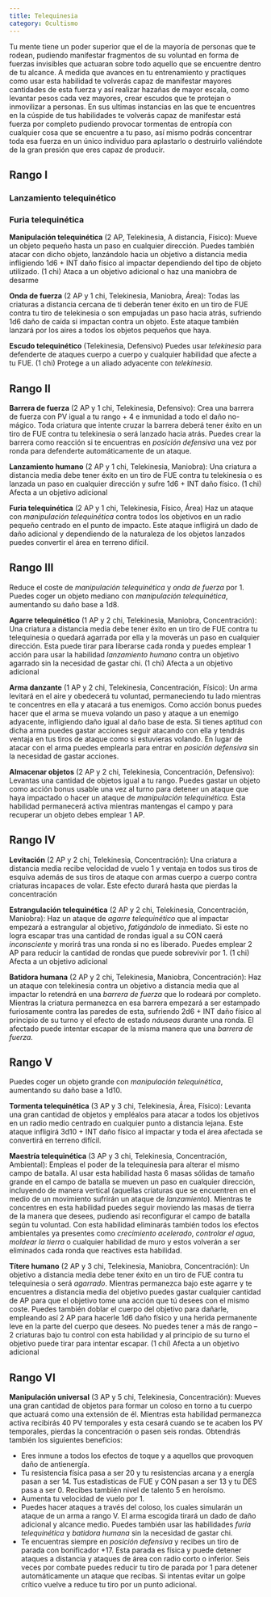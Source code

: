 ```yaml
---
title: Telequinesia
category: Ocultismo
---
```


Tu mente tiene un poder superior que el de la mayoría de personas que te rodean, pudiendo manifestar fragmentos de su voluntad en forma de fuerzas invisibles que actuaran sobre todo aquello que se encuentre dentro de tu alcance. A medida que avances en tu entrenamiento y practiques como usar esta habilidad te volverás capaz de manifestar mayores cantidades de esta fuerza y así realizar hazañas de mayor escala, como levantar pesos cada vez mayores, crear escudos que te protejan o inmovilizar a personas. En sus ultimas instancias en las que te encuentres en la cúspide de tus habilidades te volverás capaz de manifestar está fuerza por completo pudiendo provocar tormentas de entropía con cualquier cosa que se encuentre a tu paso, así mismo podrás concentrar toda esa fuerza en un único individuo para aplastarlo o destruirlo valiéndote de la gran presión que eres capaz de producir.

## Rango I

### Lanzamiento telequinético

### Furia telequinética

**Manipulación telequinética** (2 AP, Telekinesia, A distancia, Físico): Mueve un objeto pequeño hasta un paso en cualquier dirección. Puedes también atacar con dicho objeto, lanzándolo hacia un objetivo a distancia media infligiendo 1d6 + INT daño físico al impactar dependiendo del tipo de objeto utilizado. (1 chi) Ataca a un objetivo adicional o haz una maniobra de desarme

**Onda de fuerza** (2 AP y 1 chi, Telekinesia, Maniobra, Área): Todas las criaturas a distancia cercana de ti deberán tener éxito en un tiro de FUE contra tu tiro de telekinesia o son empujadas un paso hacia atrás, sufriendo 1d6 daño de caída si impactan contra un objeto. Este ataque también lanzará por los aires a todos los objetos pequeños que haya.

**Escudo telequinético** (Telekinesia, Defensivo) Puedes usar *telekinesia* para defenderte de ataques cuerpo a cuerpo y cualquier habilidad que afecte a tu FUE. (1 chi) Protege a un aliado adyacente con *telekinesia*.

## Rango II

**Barrera de fuerza** (2 AP y 1 chi, Telekinesia, Defensivo): Crea una barrera de fuerza con PV igual a tu rango + 4 e inmunidad a todo el daño no-mágico. Toda criatura que intente cruzar la barrera deberá tener éxito en un tiro de FUE contra tu telekinesia o será lanzado hacia atrás. Puedes crear la barrera como reacción si te encuentras en *posición defensiva* una vez por ronda para defenderte automáticamente de un ataque.

**Lanzamiento humano** (2 AP y 1 chi, Telekinesia, Maniobra): Una criatura a distancia media debe tener éxito en un tiro de FUE contra tu telekinesia o es lanzada un paso en cualquier dirección y sufre 1d6 + INT daño físico. (1 chi) Afecta a un objetivo adicional

**Furia telequinética** (2 AP y 1 chi, Telekinesia, Físico, Área) Haz un ataque con *manipulación telequinética* contra todos los objetivos en un radio pequeño centrado en el punto de impacto. Este ataque infligirá un dado de daño adicional y dependiendo de la naturaleza de los objetos lanzados puedes convertir el área en terreno difícil.

## Rango III

Reduce el coste de *manipulación telequinética* y *onda de fuerza* por 1. Puedes coger un objeto mediano con *manipulación telequinética*, aumentando su daño base a 1d8.

**Agarre telequinético** (1 AP y 2 chi, Telekinesia, Maniobra, Concentración): Una criatura a distancia media debe tener éxito en un tiro de FUE contra tu telequinesia o quedará agarrada por ella y la moverás un paso en cualquier dirección. Esta puede tirar para liberarse cada ronda y puedes emplear 1 acción para usar la habilidad *lanzamiento humano* contra un objetivo agarrado sin la necesidad de gastar chi. (1 chi) Afecta a un objetivo adicional

**Arma danzante** (1 AP y 2 chi, Telekinesia, Concentración, Físico): Un arma levitará en el aire y obedecerá tu voluntad, permaneciendo tu lado mientras te concentres en ella y atacará a tus enemigos. Como acción bonus puedes hacer que el arma se mueva volando un paso y ataque a un enemigo adyacente, infligiendo daño igual al daño base de esta. Si tienes aptitud con dicha arma puedes gastar acciones seguir atacando con ella y tendrás ventaja en tus tiros de ataque como si estuvieras volando. En lugar de atacar con el arma puedes emplearla para entrar en *posición defensiva* sin la necesidad de gastar acciones.

**Almacenar objetos** (2 AP y 2 chi, Telekinesia, Concentración, Defensivo): Levantas una cantidad de objetos igual a tu rango. Puedes gastar un objeto como acción bonus usable una vez al turno para detener un ataque que haya impactado o hacer un ataque de *manipulación telequinética.* Esta habilidad permanecerá activa mientras mantengas el campo y para recuperar un objeto debes emplear 1 AP.

## Rango IV

**Levitación** (2 AP y 2 chi, Telekinesia, Concentración): Una criatura a distancia media recibe velocidad de vuelo 1 y ventaja en todos sus tiros de esquiva además de sus tiros de ataque con armas cuerpo a cuerpo contra criaturas incapaces de volar. Este efecto durará hasta que pierdas la concentración

**Estrangulación telequinética** (2 AP y 2 chi, Telekinesia, Concentración, Maniobra): Haz un ataque de *agarre telequinético* que al impactar empezará a estrangular al objetivo, *fatigándolo* de inmediato. Si este no logra escapar tras una cantidad de rondas igual a su CON caerá *inconsciente* y morirá tras una ronda si no es liberado. Puedes emplear 2 AP para reducir la cantidad de rondas que puede sobrevivir por 1. (1 chi) Afecta a un objetivo adicional

**Batidora humana** (2 AP y 2 chi, Telekinesia, Maniobra, Concentración): Haz un ataque con telekinesia contra un objetivo a distancia media que al impactar lo retendrá en una *barrera de fuerza* que lo rodeará por completo. Mientras la criatura permanezca en esa barrera empezará a ser estampado furiosamente contra las paredes de esta, sufriendo 2d6 + INT daño físico al principio de su turno y el efecto de estado *náuseas* durante una ronda. El afectado puede intentar escapar de la misma manera que una *barrera de fuerza.*

## Rango V

Puedes coger un objeto grande con *manipulación telequinética*, aumentando su daño base a 1d10.

**Tormenta telequinética** (3 AP y 3 chi, Telekinesia, Área, Físico): Levanta una gran cantidad de objetos y empléalos para atacar a todos los objetivos en un radio medio centrado en cualquier punto a distancia lejana. Este ataque infligirá 3d10 + INT daño físico al impactar y toda el área afectada se convertirá en terreno difícil.

**Maestría telequinética** (3 AP y 3 chi, Telekinesia, Concentración, Ambiental): Empleas el poder de la telequinesia para alterar el mismo campo de batalla. Al usar esta habilidad hasta 6 masas sólidas de tamaño grande en el campo de batalla se mueven un paso en cualquier dirección, incluyendo de manera vertical (aquellas criaturas que se encuentren en el medio de un movimiento sufrirán un ataque de *lanzamiento*). Mientras te concentres en esta habilidad puedes seguir moviendo las masas de tierra de la manera que desees, pudiendo así reconfigurar el campo de batalla según tu voluntad. Con esta habilidad eliminarás también todos los efectos ambientales ya presentes como *crecimiento acelerado*, *controlar el agua*, *moldear la tierra* o cualquier habilidad de muro y estos volverán a ser eliminados cada ronda que reactives esta habilidad.

**Títere humano** (2 AP y 3 chi, Telekinesia, Maniobra, Concentración): Un objetivo a distancia media debe tener éxito en un tiro de FUE contra tu telequinesia o será *agarrado*. Mientras permanezca bajo este agarre y te encuentres a distancia media del objetivo puedes gastar cualquier cantidad de AP para que el objetivo tome una acción que tú desees con el mismo coste. Puedes también doblar el cuerpo del objetivo para dañarle, empleando así 2 AP para hacerle 1d6 daño físico y una herida permanente leve en la parte del cuerpo que desees. No puedes tener a más de rango – 2 criaturas bajo tu control con esta habilidad y al principio de su turno el objetivo puede tirar para intentar escapar. (1 chi) Afecta a un objetivo adicional

## Rango VI

**Manipulación universal** (3 AP y 5 chi, Telekinesia, Concentración): Mueves una gran cantidad de objetos para formar un coloso en torno a tu cuerpo que actuará como una extensión de él. Mientras esta habilidad permanezca activa recibirás 40 PV temporales y esta cesará cuando se te acaben los PV temporales, pierdas la concentración o pasen seis rondas. Obtendrás también los siguientes beneficios:

- Eres inmune a todos los efectos de toque y a aquellos que provoquen daño de antienergía.
- Tu resistencia física pasa a ser 20 y tu resistencias arcana y a energía pasan a ser 14. Tus estadísticas de FUE y CON pasan a ser 13 y tu DES pasa a ser 0. Recibes también nivel de talento 5 en heroísmo.
- Aumenta tu velocidad de vuelo por 1.
- Puedes hacer ataques a través del coloso, los cuales simularán un ataque de un arma a rango V. El arma escogida tirará un dado de daño adicional y alcance medio. Puedes también usar las habilidades *furia telequinética* y *batidora humana* sin la necesidad de gastar chi.
- Te encuentras siempre en *posición defensiva* y recibes un tiro de parada con bonificador +17. Esta parada es física y puede detener ataques a distancia y ataques de área con radio corto o inferior. Seis veces por combate puedes reducir tu tiro de parada por 1 para detener automáticamente un ataque que recibas. Si intentas evitar un golpe crítico vuelve a reduce tu tiro por un punto adicional.